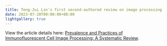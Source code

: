 ```yaml
---
title: Teng-Jui Lin's first second-authored review on image processing practices is published on Frontiers in Cellular Neuroscience.
date: 2023-07-20T00:00:00+08:00
lightgallery: true
---
```


View the article details here: [Prevalence and Practices of Immunofluorescent Cell Image Processing: A Systematic Review](../../../publications/2023-07-20-fncel.2023.1188858).
